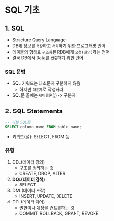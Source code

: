 # SQL 기초

## 1. SQL 
- Structure Query Language
- DB에 정보를 `저장`하고 `처리`하기 위한 프로그래밍 언어
- 테이블의 형태로 `구조화`된 RDB에게 `요청(질의)`하는 언어
- 결국 DB에서 Data를 `반환`하기 위한 언어

### SQL 문법
- SQL 키워드는 대소문자 구분하지 않음
  - 하지만 `대문자`로 작성하라
- SQL문 끝에는 `세미콜론`(;) -> 구분자

## 2. SQL Statements
```SQL
-- 기본 SQL문
SELECT column_name FROM table_name;
```
- 키워드(절): SELECT, FROM 등

### 유형
1. DDL(데이터 정의)
    - 구조를 정의하는 것
    - CREATE, DROP, ALTER
2. **DQL(데이터 검색)**
    - SELECT
3. DML(데이터 조작)
    - INSERT, UPDATE, DELETE
4. DCL(데이터 제어)
    - 권한이나 계정을 컨트롤하는 것
    - COMMIT, ROLLBACK, GRANT, REVOKE